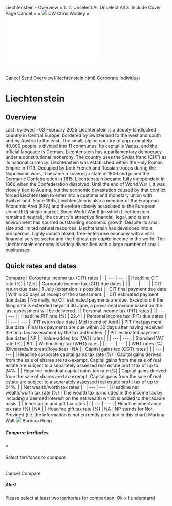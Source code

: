 Liechtenstein - Overview
×
1.
2.
Unselect All
Unselect All
3.
Include Cover Page
Cancel
×
×
![](-/media/world-wide-tax-summaries/attachments/global---chris-wooley.ashx%3Frev=ac5e5f3223b34096b1afc2a6009c7320&revision=ac5e5f32-23b3-4096-b1af-c2a6009c7320&hash=859B7ADC84DC2CBEC9760E9E6EE7DE6D0A8BFCDF)
CW
Chris Wooley
×
![](liechtenstein.html)
######
Cancel
Send
Overview](liechtenstein.html)
Corporate
Individual
# Liechtenstein
## Overview
Last reviewed - 03 February 2025
Liechtenstein is a doubly-landlocked country in Central Europe, bordered by Switzerland to the west and south and by Austria to the east. The small, alpine country of approximately 40,000 people is divided into 11 communes. Its capital is Vaduz, and the official language is German. Liechtenstein has a parliamentary democracy under a constitutional monarchy. The country uses the Swiss franc (CHF) as its national currency.
Liechtenstein was established within the Holy Roman Empire in 1719. Occupied by both French and Russian troops during the Napoleonic wars, it became a sovereign state in 1806 and joined the Germanic Confederation in 1815. Liechtenstein became fully independent in 1866 when the Confederation dissolved. Until the end of World War I, it was closely tied to Austria, but the economic devastation caused by that conflict forced Liechtenstein to enter into a customs and monetary union with Switzerland. Since 1995, Liechtenstein is also a member of the European Economic Area (EEA) and therefore closely associated to the European Union (EU) single market.
Since World War II (in which Liechtenstein remained neutral), the country's attractive financial, legal, and talent environment has spurred outstanding economic growth. Despite its small size and limited natural resources, Liechtenstein has developed into a prosperous, highly industrialised, free-enterprise economy with a vital financial service sector and the highest *per capita* income in the world. The Liechtenstein economy is widely diversified with a large number of small businesses.
## Quick rates and dates
Compare
| Corporate income tax (CIT) rates | |
| --- | --- |
| Headline CIT rate (%) | 12.5 |
| Corporate income tax (CIT) due dates | |
| --- | --- |
| CIT return due date | 1 July (extension is possible) |
| CIT final payment due date | Within 30 days of receipt of the assessment. |
| CIT estimated payment due dates | Normally, no CIT estimated payments are due. Exception: if the filing date is extended beyond 30 June, a provisional invoice based on the last assessment will be delivered. |
| Personal income tax (PIT) rates | |
| --- | --- |
| Headline PIT rate (%) | 22.4 |
| Personal income tax (PIT) due dates | |
| --- | --- |
| PIT return due date | Mid to end of April |
| PIT final payment due date | Final tax payments are due within 30 days after having received the final tax assessment by the tax authorities. |
| PIT estimated payment due dates | NP |
| Value-added tax (VAT) rates | |
| --- | --- |
| Standard VAT rate (%) | 8.1 |
| Withholding tax (WHT) rates | |
| --- | --- |
| WHT rates (%) (Dividends/Interest/Royalties) | NA |
| Capital gains tax (CGT) rates | |
| --- | --- |
| Headline corporate capital gains tax rate (%) | Capital gains derived from the sale of shares are tax-exempt. Capital gains from the sale of real estate are subject to a separately assessed real estate profit tax of up to 24%. |
| Headline individual capital gains tax rate (%) | Capital gains derived from the sale of shares are tax-exempt. Capital gains from the sale of real estate are subject to a separately assessed real estate profit tax of up to 24%. |
| Net wealth/worth tax rates | |
| --- | --- |
| Headline net wealth/worth tax rate (%) | The wealth tax is included in the income tax by including a deemed interest on the net wealth which is added to the taxable basis. |
| Inheritance and gift tax rates | |
| --- | --- |
| Headline inheritance tax rate (%) | NA |
| Headline gift tax rate (%) | NA |
NP stands for Not Provided (i.e. the information is not currently provided in this chart)
Martina Walt
![](-/media/world-wide-tax-summaries/liechtensteinmato-bubalovicbarbarahooppng20210115041103315.ashx%3Frev=6bbc5cb0d0554e47945570076b12c2a3&revision=6bbc5cb0-d055-4e47-9455-70076b12c2a3&hash=F1269856891D4CC49060A0F2D7AE0C0C3FBEDB2B)
Barbara Hoop
##### Compare territories
×
###### Select territories to compare
#####
Cancel
Compare
##### Alert
Please select at least two territories for comparison.
Ok
×
I understand